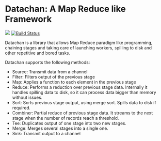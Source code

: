 Datachan: A Map Reduce like Framework
=====================================

[![](https://godoc.org/github.com/estebarb/datachan?status.svg)](http://godoc.org/github.com/estebarb/datachan)
[![Build Status](https://travis-ci.org/estebarb/datachan.svg?branch=master)](https://travis-ci.org/estebarb/datachan)


Datachan is a library that allows Map Reduce paradigm like programming,
chaining stages and taking care of launching workers, spilling to disk
and other repetitive and bored tasks.

Datachan supports the following methods:
- Source:   Transmit data from a channel
- Filter:   Filters output of the previous stage
- Map:      Applies a function to each element in the previous stage
- Reduce:   Performs a reduction over previous stage data. Internally it
            handles spilling data to disk, so it can process data bigger than
            memory without issues.
- Sort:     Sorts previous stage output, using merge sort. Spills data to disk
            if required.
- Combiner: Partial reduce of previous stage data. It streams to the next stage
            when the number of records reach a threshold.
- Tee:      Duplicates output of one stage into two new stages.
- Merge:    Merges several stages into a single one.
- Sink:     Transmit output to a channel